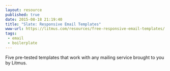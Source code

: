 ```yaml
---
layout: resource
published: true
date: 2015-08-18 21:19:40
title: "Slate: Responsive Email Templates"
www-url: https://litmus.com/resources/free-responsive-email-templates/
tags:
 - email
 - boilerplate
---
```


Five pre-tested templates that work with any mailing service brought to you by Litmus.
